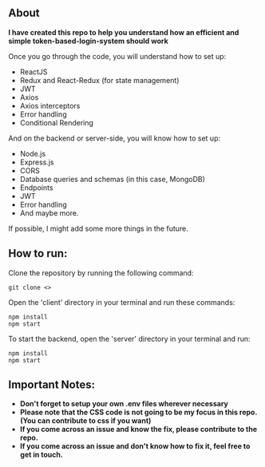 ## About

**I have created this repo to help you understand how an efficient and simple token-based-login-system should work**

Once you go through the code, you will understand how to set up:

- ReactJS
- Redux and React-Redux (for state management)
- JWT
- Axios
- Axios interceptors
- Error handling
- Conditional Rendering

And on the backend or server-side, you will know how to set up:

- Node.js
- Express.js
- CORS
- Database queries and schemas (in this case, MongoDB)
- Endpoints
- JWT
- Error handling
- And maybe more.

If possible, I might add some more things in the future.
  


## How to run:

Clone the repository by running the following command:  

```
git clone <>
```

Open the 'client' directory in your terminal and run these commands:  
```
npm install
npm start
```

To start the backend, open the 'server' directory in your terminal and run:  

```
npm install
npm start
```

## Important Notes:

- **Don't forget to setup your own .env files wherever necessary**  
- **Please note that the CSS code is not going to be my focus in this repo.(You can contribute to css if you want)**  
- **If you come across an issue and know the fix, please contribute to the repo.**  
- **If you come across an issue and don't know how to fix it, feel free to get in touch.**  

